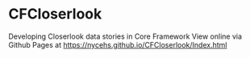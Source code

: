 # CFCloserlook
Developing Closerlook data stories in Core Framework
View online via Github Pages at https://nycehs.github.io/CFCloserlook/Index.html

